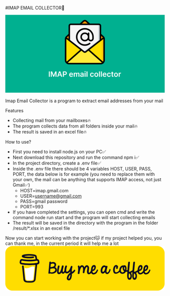 #IMAP EMAIL COLLECTOR📧

![imap collector banner](img.png)

Imap Email Collector is a program to extract email addresses from your mail

Features
* Collecting mail from your mailboxes🔥
* The program collects data from all folders inside your mail🔥
* The result is saved in an excel file🔥

How to use?
* First you need to install node.js on your PC✅
* Next download this repository and run the command npm i✅
* In the project directory, create a .env file✅
* Inside the .env file there should be 4 variables HOST, USER, PASS, PORT, the data below is for example (you need to replace them with your own, the mail can be anything that supports IMAP access, not just Gmail✅)
     * HOST=imap.gmail.com
     * USER=username@gmail.com
     * PASS=gmail password
     * PORT=993
* If you have completed the settings, you can open cmd and write the command node run start and the program will start collecting emails
* The result will be saved in the directory with the program in the folder /result/*.xlsx in an excel file

Now you can start working with the project🐱
if my project helped you, you can thank me, in the current period it will help me a lot
[![buymeacoffee button](bmc-button.png)]([https://play.google.com/store/apps/details?id=cafe.adriel.chroma](https://www.buymeacoffee.com/alchemymeow))
